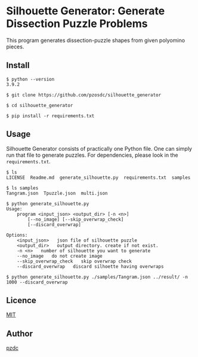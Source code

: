 Silhouette Generator: Generate Dissection Puzzle Problems
=========================================================

This program generates dissection-puzzle shapes
from given polyomino pieces.


## Install

```
$ python --version
3.9.2

$ git clone https://github.com/pzosdc/silhouette_generator

$ cd silhouette_generator

$ pip install -r requirements.txt
```

## Usage

Silhouette Generator consists of practically one Python file.
One can simply run that file to generate puzzles.
For dependencies, please look in the ``requirements.txt``.

```
$ ls
LICENSE  Readme.md  generate_silhouette.py  requirements.txt  samples

$ ls samples
Tangram.json  Tpuzzle.json  multi.json

$ python generate_silhouette.py
Usage:
    program <input_json> <output_dir> [-n <n>]
        [--no_image] [--skip_overwrap_check]
        [--discard_overwrap]

Options:
    <input_json>   json file of silhouette puzzle
    <output_dir>   output directory. create if not exist.
    -n <n>   number of silhouette you want to generate
    --no_image   do not create image
    --skip_overwrap_check   skip overwrap check
    --discard_overwrap   discard silhoette having overwraps

$ python generate_silhouette.py ./samples/Tangram.json ../result/ -n 1000 --discard_overwrap

```

## Licence

[MIT](https://github.com/pzosdc/silhouette_generator/blob/main/LICENSE)

## Author

[pzdc](https://github.com/pzosdc)

